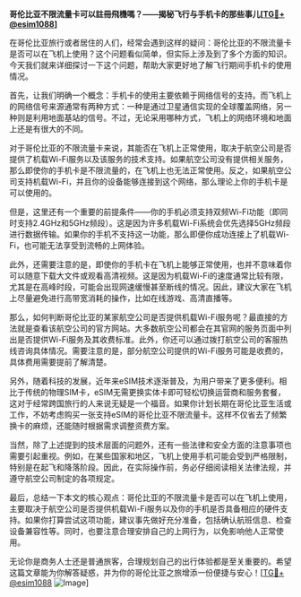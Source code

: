 **哥伦比亚不限流量卡可以註冊飛機嗎？——揭秘飞行与手机卡的那些事儿[[TG💪+ @esim1088](https://t.me/s/esim1088)]**

在哥伦比亚旅行或者居住的人们，经常会遇到这样的疑问：哥伦比亚的不限流量卡是否可以在飞机上使用？这个问题看似简单，但实际上涉及到了多个方面的知识。今天我们就来详细探讨一下这个问题，帮助大家更好地了解飞行期间手机卡的使用情况。

首先，让我们明确一个概念：手机卡的使用主要依赖于网络信号的支持。而飞机上的网络信号来源通常有两种方式：一种是通过卫星通信实现的全球覆盖网络，另一种则是利用地面基站的信号。不过，无论采用哪种方式，飞机上的网络环境和地面上还是有很大的不同。

对于哥伦比亚的不限流量卡来说，其能否在飞机上正常使用，取决于航空公司是否提供了机载Wi-Fi服务以及该服务的技术支持。如果航空公司没有提供相关服务，那么即使你的手机卡是不限流量的，在飞机上也无法正常使用。反之，如果航空公司支持机载Wi-Fi，并且你的设备能够连接到这个网络，那么理论上你的手机卡是可以使用的。

但是，这里还有一个重要的前提条件——你的手机必须支持双频Wi-Fi功能（即同时支持2.4GHz和5GHz频段）。这是因为许多机载Wi-Fi系统会优先选择5GHz频段进行数据传输。如果你的手机不支持这一功能，那么即便你成功连接上了机载Wi-Fi，也可能无法享受到流畅的上网体验。

此外，还需要注意的是，即使你的手机卡在飞机上能够正常使用，也并不意味着你可以随意下载大文件或观看高清视频。这是因为机载Wi-Fi的速度通常比较有限，尤其是在高峰时段，可能会出现网速缓慢甚至断线的情况。因此，建议大家在飞机上尽量避免进行高带宽消耗的操作，比如在线游戏、高清直播等。

那么，如何判断哥伦比亚的某家航空公司是否提供机载Wi-Fi服务呢？最直接的方法就是查看该航空公司的官方网站。大多数航空公司都会在其官网的服务页面中列出是否提供Wi-Fi服务及其收费标准。此外，你还可以通过拨打航空公司的客服热线咨询具体情况。需要注意的是，部分航空公司提供的Wi-Fi服务可能是收费的，具体费用需要提前了解清楚。

另外，随着科技的发展，近年来eSIM技术逐渐普及，为用户带来了更多便利。相比于传统的物理SIM卡，eSIM无需更换实体卡即可轻松切换运营商和服务套餐，这对于经常跨国旅行的人来说无疑是一个福音。如果你计划长期在哥伦比亚生活或工作，不妨考虑购买一张支持eSIM的哥伦比亚不限流量卡。这样不仅省去了频繁换卡的麻烦，还能随时根据需求调整资费方案。

当然，除了上述提到的技术层面的问题外，还有一些法律和安全方面的注意事项也需要引起重视。例如，在某些国家和地区，飞机上使用手机可能会受到严格限制，特别是在起飞和降落阶段。因此，在实际操作前，务必仔细阅读相关法律法规，并遵守航空公司制定的各项规定。

最后，总结一下本文的核心观点：哥伦比亚的不限流量卡是否可以在飞机上使用，主要取决于航空公司是否提供机载Wi-Fi服务以及你的手机是否具备相应的硬件支持。如果你打算尝试这项功能，建议事先做好充分准备，包括确认航班信息、检查设备兼容性等。同时，也要注意合理安排自己的上网行为，以免影响他人正常使用。

无论你是商务人士还是普通旅客，合理规划自己的出行体验都是至关重要的。希望这篇文章能为你解答疑惑，并为你的哥伦比亚之旅增添一份便捷与安心！[[TG💪+ @esim1088](https://t.me/s/esim1088) ![Image](https://i.postimg.cc/4NQfJmqS/Snipaste-2025-05-13-00-14-12.png)]